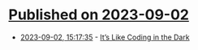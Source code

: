 # [Published on 2023-09-02](index.md)

* [2023-09-02, 15:17:35](https://lobste.rs/s/fza8kq/it_s_like_coding_dark) - [It’s Like Coding in the Dark](https://www.catharsisinsight.com/_files/ugd/fce7f8_2a41aa82670f4f08a3e403d196bcc341.pdf)
